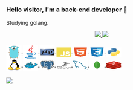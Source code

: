 ### Hello visitor, I'm a back-end developer 👋

Studying golang.

<div align="center">
  <a href="https://github.com/GustavoStingelin">
  <img height="180em" src="https://github-readme-stats.vercel.app/api?username=GustavoStingelin&show_icons=true&theme=dracula&include_all_commits=true&count_private=true"/>
  <img height="180em" src="https://github-readme-stats.vercel.app/api/top-langs/?username=GustavoStingelin&layout=compact&theme=dracula&exclude_repo=tts-http-endpoint"/>
</div>
<div style="display: inline_block"><br>
  <img align="center" alt="golang" height="35" width="40" src="https://raw.githubusercontent.com/devicons/devicon/master/icons/go/go-original.svg">
  <img align="center" alt="java" height="38" width="40" src="https://raw.githubusercontent.com/devicons/devicon/master/icons/java/java-original.svg">
  <img align="center" alt="php" height="35" width="40" src="https://raw.githubusercontent.com/devicons/devicon/master/icons/php/php-original.svg">
  <img align="center" alt="js" height="25" width="40" src="https://raw.githubusercontent.com/devicons/devicon/master/icons/javascript/javascript-plain.svg">
  <img align="center" alt="html" height="25" width="40" src="https://raw.githubusercontent.com/devicons/devicon/master/icons/html5/html5-original.svg">
  <img align="center" alt="css" height="25" width="40" src="https://raw.githubusercontent.com/devicons/devicon/master/icons/css3/css3-original.svg">
  <img align="center" alt="python" height="25" width="40" src="https://raw.githubusercontent.com/devicons/devicon/master/icons/python/python-original.svg">
  
  </br>
  
  <img align="center" alt="linux" height="30" width="40" src="https://raw.githubusercontent.com/devicons/devicon/master/icons/linux/linux-original.svg">
  <img align="center" alt="docker" height="32" width="40" src="https://raw.githubusercontent.com/devicons/devicon/master/icons/docker/docker-original.svg">
  <img align="center" alt="pgsql" height="25" width="40" src="https://raw.githubusercontent.com/devicons/devicon/master/icons/postgresql/postgresql-original.svg">
  <img align="center" alt="mssql" height="25" width="40" src="https://raw.githubusercontent.com/devicons/devicon/master/icons/microsoftsqlserver/microsoftsqlserver-plain-wordmark.svg">
  <img align="center" alt="mysql" height="25" width="40" src="https://raw.githubusercontent.com/devicons/devicon/master/icons/mysql/mysql-original.svg">
  <img align="center" alt="mongo" height="25" width="40" src="https://raw.githubusercontent.com/devicons/devicon/master/icons/mongodb/mongodb-original.svg">
  <img align="center" alt="redis" height="25" width="40" src="https://raw.githubusercontent.com/devicons/devicon/master/icons/redis/redis-original.svg">
</div>
  </br>
<div> 
  <a href="https://www.linkedin.com/in/GustavoStingelin" target="_blank"><img src="https://img.shields.io/badge/-LinkedIn-%230077B5?style=for-the-badge&logo=linkedin&logoColor=white" target="_blank"></a> 
 
</div>
